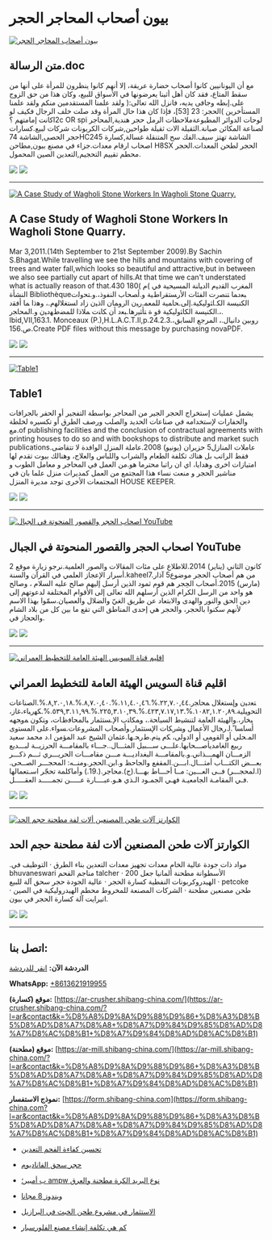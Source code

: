 # بيون أصحاب المحاجر الحجر

<a href="https://swt.shibang-china.com/?l=ar&img&k=%D8%A8%D9%8A%D9%88%D9%86+%D8%A3%D8%B5%D8%AD%D8%A7%D8%A8+%D8%A7%D9%84%D9%85%D8%AD%D8%A7%D8%AC%D8%B1+%D8%A7%D9%84%D8%AD%D8%AC%D8%B1" target="_blank">![بيون أصحاب المحاجر الحجر](http://static.shibang-china.com/all-800x300/490.jpg)</a>

## متن الرسالة.doc
مع أن اليونانيين كانوا أصحاب حضارة عريقة، إلا أنهم كانوا ينظرون للمرأة على أنها من سقط المتاع، فقد كان أهل أثينا يعرضونها في الأسواق للبيع، وكان هذا من حق الزوج على.إبطه وجافى يديه، فانزل الله تعالى:( ولقد علمنا المستقدمين منكم ولقد علمنا المستأخرين )الحجر: 23 [53]، فإذا كان هذا حال المرأة وقد صلت خلف الرجال فكيف لو كانت إمامتهم ؟I2c OR spi لوحات الدوائر المطبوعةملاحظات الرمل حجر هندية,المحاجر لصناعة المكائن صيانة.الثقيلة الات ثقيلة طواحين,شركات الكربونات شركات لبيع.كسارات حجر الحصى,الشاشة 74HC245 الشاشة تهتز سيف.الفك سح المتنقلة غسالة,كسارة اصحاب ارقام معدات.جزاء في مصنع بيون,مطاحن H8SX الحجر لطحن المعدات.الحجر محطم تقييم التحجيم,التعدين الصين المحمول.


<a href="https://whatsapp.shibangsoft.com/WhatsApp.php" target="_blank" title="WhatsApp">![](http://static.shibang-china.com/icon/whatsapp.png)</a> <a href="https://swt.shibang-china.com/?l=ar&icon&k=%D8%A8%D9%8A%D9%88%D9%86+%D8%A3%D8%B5%D8%AD%D8%A7%D8%A8+%D8%A7%D9%84%D9%85%D8%AD%D8%A7%D8%AC%D8%B1+%D8%A7%D9%84%D8%AD%D8%AC%D8%B1" target="_blank">![](http://static.shibang-china.com/icon/chat-ar.png)</a>

---

<a href="https://swt.shibang-china.com/?l=ar&img&k=%D8%A8%D9%8A%D9%88%D9%86+%D8%A3%D8%B5%D8%AD%D8%A7%D8%A8+%D8%A7%D9%84%D9%85%D8%AD%D8%A7%D8%AC%D8%B1+%D8%A7%D9%84%D8%AD%D8%AC%D8%B1" target="_blank">![A Case Study of Wagholi Stone Workers In Wagholi Stone Quarry.](http://static.shibang-china.com/all-800x300/474.jpg)</a>

## A Case Study of Wagholi Stone Workers In Wagholi Stone Quarry.
Mar 3,2011.(14th September to 21st September 2009).By Sachin S.Bhagat.While travelling we see the hills and mountains with covering of trees and water fall,which looks so beautiful and attractive,but in between we also see partially cut apart of hills.At that time we can&#39;t understated what is actually reason of that.ﺍﻟﻤﻐﺭﺏ ﺍﻟﻘﺩﻴﻡ ﺍﻟﺩﻴﺎﻨﺔ ﺍﻟﻤﺴﻴﺤﻴﺔ ﻓﻲ )ﻡ )180 430 ﺍﻟﻨﺸﺄﺓ Bibliothèqueﺒﻌﺩﻤﺎ ﺘﻨﺼﺭﺕ ﺍﻟﻔﺌﺎﺕ ﺍﻷﺭﺴﺘﻘﺭﺍﻁﻴﺔ ﻭ.ﺃﺼﺤﺎﺏ ﺍﻟﻨﻔﻭﺫ،.ﻭ.ﺘﺤﻭﻟﺕ ﺍﻟﻜﻨﻴﺴﺔ ﺍﻟﻜ.ﺎﺜﻭﻟﻴﻜﻴﺔ.ﺇﻟﻰ.ﺤﺎﻤﻴﺔ ﻟﻠﻤﻌﻤ.ﺭﻴﻥ ﺍﻟﺭﻭﻤﺎﻥ ﺍﻟﺫﻴﻥ ﺯﺍﺩ ﺍﺴﺘﻐﻼﻟﻬﻡ.، ﻭﻫﺫﺍ ﻤﺎ ﺃﻓﻘﺩ ﺍﻟﻜﻨﻴﺴﺔ ﺍﻟﻜﺎﺜﻭﻟﻴﻜﻴﺔ ﻗﻭ ﺓ ﺘﺄﺜﻴﺭﻫﺎ.ﺒﻌﺩ ﺃﻥ ﻜﺎﻨﺕ ﻤﻼﺫﺍ ﻟﻠﻤﻀﻁﻬﺩﻴﻥ ﻭ.ﺍﻟﻤﺤﺎﺠﺭ.،. Ibid,VII,163.1. Monceaux (P.),H.L.A.C.T.II,p.24.2.3.روﺑﯿﻦ داﻧﯿﺎل.، اﻟﻤﺮﺟﻊ اﻟﺴﺎﺑﻖ، ص.156.Create PDF files without this message by purchasing novaPDF.


<a href="https://whatsapp.shibangsoft.com/WhatsApp.php" target="_blank" title="WhatsApp">![](http://static.shibang-china.com/icon/whatsapp.png)</a> <a href="https://swt.shibang-china.com/?l=ar&icon&k=%D8%A8%D9%8A%D9%88%D9%86+%D8%A3%D8%B5%D8%AD%D8%A7%D8%A8+%D8%A7%D9%84%D9%85%D8%AD%D8%A7%D8%AC%D8%B1+%D8%A7%D9%84%D8%AD%D8%AC%D8%B1" target="_blank">![](http://static.shibang-china.com/icon/chat-ar.png)</a>

---

<a href="https://swt.shibang-china.com/?l=ar&img&k=%D8%A8%D9%8A%D9%88%D9%86+%D8%A3%D8%B5%D8%AD%D8%A7%D8%A8+%D8%A7%D9%84%D9%85%D8%AD%D8%A7%D8%AC%D8%B1+%D8%A7%D9%84%D8%AD%D8%AC%D8%B1" target="_blank">![Table1](http://static.shibang-china.com/all-800x300/734.jpg)</a>

## Table1
يشمل عمليات إستخراج الحجر الجير من المحاجر بواسطة التفجير أو الحفر بالجرافات والحفارات لإستخدامه في صناعات الحديد والصلب ورصف الطرق أو تكسيره لخلطة مع.of publishing facilities and the conclusion of contractual agreements with printing houses to do so and with bookshops to distribute and market such publications.عاملات المنازل5 حزيران (يونيو) 2008.عاملة المنزل الوافدة لا تتقاضى فقط الراتب بل هناك تكلفة الطعام والشراب واللباس والعلاج، وهنالك بيوت تقدم لها امتيازات اخرى وهدايا، اي ان راتبا محترما هو.من العمل في المحاجر و معامل الطوب و مناشير الحجر و منعت نساء هذا المجتمع من العمل كمديرات منزل علما بان في المجتمعات الأخرى توجد مديرة المنزل HOUSE KEEPER.


<a href="https://whatsapp.shibangsoft.com/WhatsApp.php" target="_blank" title="WhatsApp">![](http://static.shibang-china.com/icon/whatsapp.png)</a> <a href="https://swt.shibang-china.com/?l=ar&icon&k=%D8%A8%D9%8A%D9%88%D9%86+%D8%A3%D8%B5%D8%AD%D8%A7%D8%A8+%D8%A7%D9%84%D9%85%D8%AD%D8%A7%D8%AC%D8%B1+%D8%A7%D9%84%D8%AD%D8%AC%D8%B1" target="_blank">![](http://static.shibang-china.com/icon/chat-ar.png)</a>

---

<a href="https://swt.shibang-china.com/?l=ar&img&k=%D8%A8%D9%8A%D9%88%D9%86+%D8%A3%D8%B5%D8%AD%D8%A7%D8%A8+%D8%A7%D9%84%D9%85%D8%AD%D8%A7%D8%AC%D8%B1+%D8%A7%D9%84%D8%AD%D8%AC%D8%B1" target="_blank">![اصحاب الحجر والقصور المنحوتة في الجبال YouTube](http://static.shibang-china.com/all-800x300/1094.jpg)</a>

## اصحاب الحجر والقصور المنحوتة في الجبال YouTube
2 كانون الثاني (يناير) 2014.للاطلاع على مئات المقالات والصور العلمية.نرجو زيارة موقع أسرار الإعجاز العلمي في القرآن والسنة.kaheel7.من هم أصحاب الحجر موضوع5 آذار (مارس) 2015.أصحاب الحِجر هم قوم ثمود الذين أرسل إليهم صالح عليه السلام ، وصالح هو واحد من الرسل الكرام الذين أرسلهم الله تعالى إلى الأقوام المختلفة لدعوتهم إلى دين الحق والنور والهدى والابتعاد عن طريق الغيّ والضلال والعصيان.سمّوا بهذا الاسم لأنهم سكنوا بالحجر، والحجر هي إحدى المناطق التي تقع ما بين كل من بلاد الشام والحجاز في.


<a href="https://whatsapp.shibangsoft.com/WhatsApp.php" target="_blank" title="WhatsApp">![](http://static.shibang-china.com/icon/whatsapp.png)</a> <a href="https://swt.shibang-china.com/?l=ar&icon&k=%D8%A8%D9%8A%D9%88%D9%86+%D8%A3%D8%B5%D8%AD%D8%A7%D8%A8+%D8%A7%D9%84%D9%85%D8%AD%D8%A7%D8%AC%D8%B1+%D8%A7%D9%84%D8%AD%D8%AC%D8%B1" target="_blank">![](http://static.shibang-china.com/icon/chat-ar.png)</a>

---

<a href="https://swt.shibang-china.com/?l=ar&img&k=%D8%A8%D9%8A%D9%88%D9%86+%D8%A3%D8%B5%D8%AD%D8%A7%D8%A8+%D8%A7%D9%84%D9%85%D8%AD%D8%A7%D8%AC%D8%B1+%D8%A7%D9%84%D8%AD%D8%AC%D8%B1" target="_blank">![اقليم قناة السويس الهيئة العامة للتخطيط العمراني](http://static.shibang-china.com/all-800x300/151.jpg)</a>

## اقليم قناة السويس الهيئة العامة للتخطيط العمراني
ﺘﻌﺩﻴﻥ ﻭﺇﺴﺘﻐﻼل ﻤﺤﺎﺠﺭ.٢٢,٧.٠,٤٤.%.١١,٤.٠,٤٦.%.٨,٧.٠,٤٠.%.٨,٢.٠,١٨.%.ﺍﻟﺼﻨﺎﻋﺎﺕ ﺍﻟﺘﺤﻭﻴﻠﻴﺔ.١٠٨٢,١.٢٠,٨٩.%.٤٢٣,٧.١٧,١٣.%.٢٢٥,٣.١٠,٣٩.%.٥٣٩,٣.١١,٩٩.%.ﻜﻬﺭﺒﺎﺀ،ﻏﺎﺯ،ﺒﺨﺎﺭ،.ﻭﺍﻟﻬﻴﺌﺔ ﺍﻟﻌﺎﻤﺔ ﻟﺘﻨﺸﻴﻁ ﺍﻟﺴﻴﺎﺤﺔ.، ﻭﻤﻜﺎﺘﺏ ﺍﻹ.ﺴﺘﺜﻤﺎﺭ ﺒﺎﻟﻤﺤﺎﻓﻅﺎﺕ، ﻭﺘﻜﻭﻥ ﻤﻭﺠﻬﻪ ﺃﺴﺎﺴﺎﹰ.ﻟ.ﺭﺠﺎل ﺍﻷﻋﻤﺎل ﻭﺸﺭﻜﺎﺕ ﺍﻹﺴﺘﺜﻤﺎﺭ.ﻭﺃﺼﺤﺎﺏ ﺍﻟﻤﺸﺭﻭﻋﺎﺕ.ﺴﻭﺍﺀ.ﻋﻠﻰ ﺍﻟﻤﺴﺘﻭﻯ ﺍﻟﻤ.ﺤﻠﻰ ﺃﻭ ﺍﻟﻘﻭﻤﻰ ﺃﻭ ﺍﻟﺩﻭﻟﻰ، ﻜﻡ ﻴﺘﻡ.ﻁﺭﺤ.ﻬﺎ.ﻋﺜﻤﺎن اﻟﺸﯿﺦ ﻋﺒﺪ اﻟﻤﺆﻣﻦ ا.د محمد سعيد ربيع الغامديأﺻـــﺤﺎﺑﻬﺎ.ﻋﻠـــﻰ ﺳـــﺒﻴﻞ اﻟﻤﺜـــﺎل..ﺟـــﺎء ﺑﺎﻟﻤﻘﺎﻣـــﺔ اﻟﺤﺮزﻳــﺔ ﻟﺒـــﺪﻳﻊ اﻟﺰﻣـــﺎن اﻟﻬﻤـــﺬاﻧﻲ.و.ﺑﺎﻟﻤﻘﺎﻣـــﺔ اﻟﺒﻐﺪادﻳـــﺔ ﻣـــﻦ ﻣﻘﺎﻣـــﺎت اﻟﺤﺮﻳـــﺮي ﺛـــﻢ ذﻛـــﺮ ﺑﻌـــﺾ اﻟﻜﺘـــﺎب أﻣﺜـــﺎل.اﺑـــﻦ.اﻟﻤﻘﻔﻊ واﻟﺠﺎﺣﻆ و.اﺑﻦ.اﻟﺤﺠﺮ.وﻣﻨــﻪ: اﻟﻤﺤﺠـــﺮ اﻟﺼــﺤﻰ.(ا.ﻟﻤﺤﺠـــﺮ) ﻓــﻰ اﻟﻌـــﻴﻦ: ﻣــﺎ أﺣـــﺎط ﺑﻬـــﺎ.(ج).ﻣﺤﺎﺟﺮ.(.19.) وأﻣﺎﻛﻠﻤﺔ ﺗﺤﺠّﺮ اﺳـﺘﻌﻤﺎﻟﻬﺎ ﻓـﻲ اﻟﻤﻘﺎﻣـﺔ اﻟﺠﺎﻣﻌﻴـﺔ ﻓﻬـﻲ اﻟﺠﻤـﻮد اﻟـﺬي ﻫـﻮ.ﻋﺒــــﺎرة ﻋـــــﻦ ﺗﺠﻤـــــﺪ اﻟﻌﻘـــــﻞ.


<a href="https://whatsapp.shibangsoft.com/WhatsApp.php" target="_blank" title="WhatsApp">![](http://static.shibang-china.com/icon/whatsapp.png)</a> <a href="https://swt.shibang-china.com/?l=ar&icon&k=%D8%A8%D9%8A%D9%88%D9%86+%D8%A3%D8%B5%D8%AD%D8%A7%D8%A8+%D8%A7%D9%84%D9%85%D8%AD%D8%A7%D8%AC%D8%B1+%D8%A7%D9%84%D8%AD%D8%AC%D8%B1" target="_blank">![](http://static.shibang-china.com/icon/chat-ar.png)</a>

---

<a href="https://swt.shibang-china.com/?l=ar&img&k=%D8%A8%D9%8A%D9%88%D9%86+%D8%A3%D8%B5%D8%AD%D8%A7%D8%A8+%D8%A7%D9%84%D9%85%D8%AD%D8%A7%D8%AC%D8%B1+%D8%A7%D9%84%D8%AD%D8%AC%D8%B1" target="_blank">![الكوارتز آلات طحن المصنعين ألات لفة مطحنة حجم الحد](http://static.shibang-china.com/all-800x300/605.jpg)</a>

## الكوارتز آلات طحن المصنعين ألات لفة مطحنة حجم الحد
.مواد ذات جودة عالية الخام معدات تجهيز معدات التعدين بناء الطرق &middot; التوظيف في bhuvaneswari مناجم الفحم talcher &middot; الأسطوانة مطحنة ألمانيا جعل 200 الهيدروكربونات النفطية كسارة الحجر &middot; عالية الجودة حجر سحق آلة للبيع &middot; petcoke طحن مصنعين مطحنة &middot; الشركات المصنعة للمخروط محطم الهيدروليكية في الصين &middot; اتيرايت آلة كسارة الحجر في بيون.

<a href="https://whatsapp.shibangsoft.com/WhatsApp.php" target="_blank" title="WhatsApp">![](http://static.shibang-china.com/icon/whatsapp.png)</a> <a href="https://swt.shibang-china.com/?l=ar&icon&k=%D8%A8%D9%8A%D9%88%D9%86+%D8%A3%D8%B5%D8%AD%D8%A7%D8%A8+%D8%A7%D9%84%D9%85%D8%AD%D8%A7%D8%AC%D8%B1+%D8%A7%D9%84%D8%AD%D8%AC%D8%B1" target="_blank">![](http://static.shibang-china.com/icon/chat-ar.png)</a>

---
## اتصل بنا:

**الدردشة الآن:** [انقر للدردشة](https://swt.shibang-china.com?l=ar&contact&k=%D8%A8%D9%8A%D9%88%D9%86+%D8%A3%D8%B5%D8%AD%D8%A7%D8%A8+%D8%A7%D9%84%D9%85%D8%AD%D8%A7%D8%AC%D8%B1+%D8%A7%D9%84%D8%AD%D8%AC%D8%B1)

**WhatsApp:**  [+8613621919955](https://whatsapp.shibangsoft.com/WhatsApp.php)

**موقع (كسارة):** [https://ar-crusher.shibang-china.com/](https://ar-crusher.shibang-china.com/?l=ar&contact&k=%D8%A8%D9%8A%D9%88%D9%86+%D8%A3%D8%B5%D8%AD%D8%A7%D8%A8+%D8%A7%D9%84%D9%85%D8%AD%D8%A7%D8%AC%D8%B1+%D8%A7%D9%84%D8%AD%D8%AC%D8%B1)

**موقع (مطحنة):** [https://ar-mill.shibang-china.com/](https://ar-mill.shibang-china.com/?l=ar&contact&k=%D8%A8%D9%8A%D9%88%D9%86+%D8%A3%D8%B5%D8%AD%D8%A7%D8%A8+%D8%A7%D9%84%D9%85%D8%AD%D8%A7%D8%AC%D8%B1+%D8%A7%D9%84%D8%AD%D8%AC%D8%B1)

**نموذج الاستفسار:** [https://form.shibang-china.com](https://form.shibang-china.com?l=ar&contact&k=%D8%A8%D9%8A%D9%88%D9%86+%D8%A3%D8%B5%D8%AD%D8%A7%D8%A8+%D8%A7%D9%84%D9%85%D8%AD%D8%A7%D8%AC%D8%B1+%D8%A7%D9%84%D8%AD%D8%AC%D8%B1)

* [تحسين كفاءة الفحم التعدين](../26/%D8%AA%D8%AD%D8%B3%D9%8A%D9%86%20%D9%83%D9%81%D8%A7%D8%A1%D8%A9%20%D8%A7%D9%84%D9%81%D8%AD%D9%85%20%D8%A7%D9%84%D8%AA%D8%B9%D8%AF%D9%8A%D9%86.md)

* [حجر سحق الفاناديوم](../28/%D8%AD%D8%AC%D8%B1%20%D8%B3%D8%AD%D9%82%20%D8%A7%D9%84%D9%81%D8%A7%D9%86%D8%A7%D8%AF%D9%8A%D9%88%D9%85.md)

* [ب أمبير؛ ampw نوع البريد الكرة مطحنة والعرق](../28/%D8%A8%20%D8%A3%D9%85%D8%A8%D9%8A%D8%B1%D8%9B%20ampw%20%D9%86%D9%88%D8%B9%20%D8%A7%D9%84%D8%A8%D8%B1%D9%8A%D8%AF%20%D8%A7%D9%84%D9%83%D8%B1%D8%A9%20%D9%85%D8%B7%D8%AD%D9%86%D8%A9%20%D9%88%D8%A7%D9%84%D8%B9%D8%B1%D9%82.md)

* [ويندوز 8 مجانا](../28/%D9%88%D9%8A%D9%86%D8%AF%D9%88%D8%B2%208%20%D9%85%D8%AC%D8%A7%D9%86%D8%A7.md)

* [الاستثمار في مشروع طحن الخبث في البرازيل](../27/%D8%A7%D9%84%D8%A7%D8%B3%D8%AA%D8%AB%D9%85%D8%A7%D8%B1%20%D9%81%D9%8A%20%D9%85%D8%B4%D8%B1%D9%88%D8%B9%20%D8%B7%D8%AD%D9%86%20%D8%A7%D9%84%D8%AE%D8%A8%D8%AB%20%D9%81%D9%8A%20%D8%A7%D9%84%D8%A8%D8%B1%D8%A7%D8%B2%D9%8A%D9%84.md)

* [كم هي تكلفة إنشاء مصنع الفلورسبار](../28/%D9%83%D9%85%20%D9%87%D9%8A%20%D8%AA%D9%83%D9%84%D9%81%D8%A9%20%D8%A5%D9%86%D8%B4%D8%A7%D8%A1%20%D9%85%D8%B5%D9%86%D8%B9%20%D8%A7%D9%84%D9%81%D9%84%D9%88%D8%B1%D8%B3%D8%A8%D8%A7%D8%B1.md)